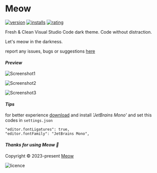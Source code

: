 # Meow

[![version](https://vsmarketplacebadges.dev/version-short/irfanshadikrishad.meow.png)](https://marketplace.visualstudio.com/items?itemName=irfanshadikrishad.meow)&nbsp;[![installs](https://vsmarketplacebadges.dev/installs-short/irfanshadikrishad.meow.png)](https://marketplace.visualstudio.com/items?itemName=irfanshadikrishad.meow)&nbsp;[![rating](https://vsmarketplacebadges.dev/rating-short/irfanshadikrishad.meow.png)](https://marketplace.visualstudio.com/items?itemName=irfanshadikrishad.meow)

Fresh & Clean Visual Studio Code dark theme. Code without distraction.

Let's meow in the darkness.

report any issues, bugs or suggestions [here](https://github.com/irfanshadikrishad/meow)

#### _Preview_

![Screenshot1](https://i.ibb.co/Dtq8mQN/meow-preview-1.jpg)

![Screenshot2](https://i.ibb.co/wLsSfvX/meow-preview-2.jpg)

![Screenshot3](https://i.ibb.co/sybYyTj/meow-preview-3.jpg)

#### _Tips_

for better experience [download](https://www.jetbrains.com/lp/mono/) and install _'JetBrains Mono'_ and set this codes in `settings.json`

```
"editor.fontLigatures": true,
"editor.fontFamily": "JetBrains Mono",
```

#### _Thanks for using Meow 🤍_

Copyright © 2023-present [Meow](https://github.com/irfanshadikrishad/meow)

![licence](https://img.shields.io/static/v1.svg?style=for-the-badge&label=License&message=MIT&logoColor=d9e0ee&colorA=363a4f&colorB=b7bdf8)
